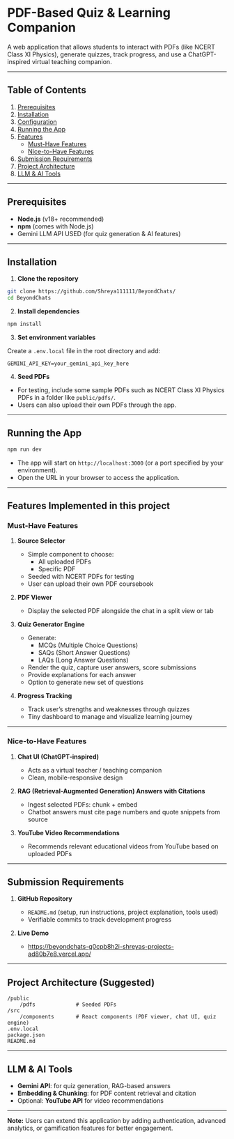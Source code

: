 # PDF-Based Quiz & Learning Companion

A web application that allows students to interact with PDFs (like NCERT Class XI Physics), generate quizzes, track progress, and use a ChatGPT-inspired virtual teaching companion.

---

## Table of Contents

1. [Prerequisites](#prerequisites)  
2. [Installation](#installation)  
3. [Configuration](#configuration)  
4. [Running the App](#running-the-app)  
5. [Features](#features)  
   - [Must-Have Features](#must-have-features)  
   - [Nice-to-Have Features](#nice-to-have-features)  
6. [Submission Requirements](#submission-requirements)  
7. [Project Architecture](#project-architecture)  
8. [LLM & AI Tools](#llm--ai-tools)  

---

## Prerequisites

- **Node.js** (v18+ recommended)  
- **npm** (comes with Node.js)  
- Gemini LLM API USED (for quiz generation & AI features)  

---

## Installation

1. **Clone the repository**  

```bash
git clone https://github.com/Shreya111111/BeyondChats/
cd BeyondChats
```

2. **Install dependencies**  

```bash
npm install
```

3. **Set environment variables**  

Create a `.env.local` file in the root directory and add:

```env
GEMINI_API_KEY=your_gemini_api_key_here
```

4. **Seed PDFs**  

- For testing, include some sample PDFs such as NCERT Class XI Physics PDFs in a folder like `public/pdfs/`.  
- Users can also upload their own PDFs through the app.

---

## Running the App

```bash
npm run dev
```

- The app will start on `http://localhost:3000` (or a port specified by your environment).  
- Open the URL in your browser to access the application.

---

## Features Implemented in this project
### Must-Have Features

1. **Source Selector**
   - Simple component to choose:
     - All uploaded PDFs
     - Specific PDF
   - Seeded with NCERT PDFs for testing
   - User can upload their own PDF coursebook

2. **PDF Viewer**
   - Display the selected PDF alongside the chat in a split view or tab

3. **Quiz Generator Engine**
   - Generate:
     - MCQs (Multiple Choice Questions)  
     - SAQs (Short Answer Questions)  
     - LAQs (Long Answer Questions)  
   - Render the quiz, capture user answers, score submissions  
   - Provide explanations for each answer  
   - Option to generate new set of questions  

4. **Progress Tracking**
   - Track user’s strengths and weaknesses through quizzes  
   - Tiny dashboard to manage and visualize learning journey  

---

### Nice-to-Have Features

1. **Chat UI (ChatGPT-inspired)**
   - Acts as a virtual teacher / teaching companion  
   - Clean, mobile-responsive design  

2. **RAG (Retrieval-Augmented Generation) Answers with Citations**
   - Ingest selected PDFs: chunk + embed  
   - Chatbot answers must cite page numbers and quote snippets from source  

3. **YouTube Video Recommendations**
   - Recommends relevant educational videos from YouTube based on uploaded PDFs  

---

## Submission Requirements

1. **GitHub Repository**
   - `README.md` (setup, run instructions, project explanation, tools used)  
   - Verifiable commits to track development progress  

2. **Live Demo**
   - https://beyondchats-g0cpb8h2i-shreyas-projects-ad80b7e8.vercel.app/

---

## Project Architecture (Suggested)

```
/public
    /pdfs             # Seeded PDFs
/src
    /components       # React components (PDF viewer, chat UI, quiz engine)
.env.local
package.json
README.md
```

---

## LLM & AI Tools

- **Gemini API**: for quiz generation, RAG-based answers  
- **Embedding & Chunking**: for PDF content retrieval and citation  
- Optional: **YouTube API** for video recommendations  

---

**Note:** Users can extend this application by adding authentication, advanced analytics, or gamification features for better engagement.
